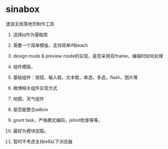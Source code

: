 sinabox
=======

渣浪无线落地页制作工具

1. 选择jq作为基础库
2. 需要一个简单模版，支持简单if和each
3. design mode & preview mode的实现，是否采用双iframe，编辑时如何处理
4. 组件模版，<script id="sinabox-component-template-button" type="text/x-handlebar-template"></script>
5. 基础组件：按钮，输入框，文本框，单选，多选，flash，图片等
6. 微博相关组件实现方式
7. 地图，天气组件

8. 是否能整合adbox
9. grunt task，严格模式编码，jshint检查等等。
10. 最好为模块加载。
11. 暂时不考虑支持ie9以下浏览器
